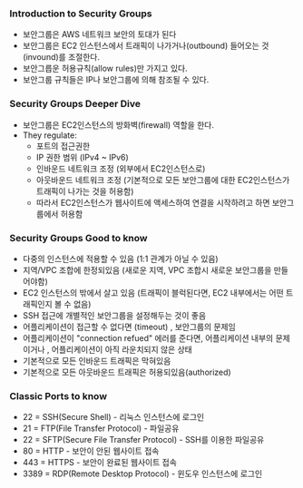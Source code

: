 ### Introduction to Security Groups

- 보안그룹은 AWS 네트워크 보안의 토대가 된다
- 보안그룹은 EC2 인스턴스에서 트래픽이 나가거나(outbound) 들어오는 것(invound)를 조절한다.
- 보안그릅운 허용규칙(allow rules)만 가지고 있다.
- 보안그룹 규칙들은 IP나 보안그룹에 의해 참조될 수 있다.

### Security Groups Deeper Dive

- 보안그룹은 EC2인스턴스의 방화벽(firewall) 역할을 한다.
- They regulate:
  - 포트의 접근권한
  - IP 권한 범위 (IPv4 ~ IPv6)
  - 인바운드 네트워크 조정 (외부에서 EC2인스턴스로)
  - 아웃바운드 네트워크 조정 (기본적으로 모든 보안그룹에 대한 EC2인스턴스가 트래픽이 나가는 것을 허용함)
  - 따라서 EC2인스턴스가 웹사이트에 액세스하여 연결을 시작하려고 하면 보안그룹에서 허용함

### Security Groups Good to know

- 다중의 인스턴스에 적용할 수 있음 (1:1 관계가 아닐 수 있음)
- 지역/VPC 조합에 한정되있음 (새로운 지역, VPC 조합시 새로운 보안그룹을 만들어야함)
- EC2 인스턴스의 밖에서 살고 있음 (트래픽이 블럭된다면, EC2 내부에서는 어떤 트래픽인지 볼 수 없음)
- SSH 접근에 개별적인 보안그룹을 설정해두는 것이 좋음
- 어플리케이션이 접근할 수 없다면 (timeout) , 보안그룹의 문제임
- 어플리케이션이 "connection refued" 에러를 준다면, 어플리케이션 내부의 문제이거나 , 어플리케이션이 아직 라운치되지 않은 상태
- 기본적으로 모든 인바운드 트래픽은 막혀있음
- 기본적으로 모든 아웃바운드 트래픽은 허용되있음(authorized)

### Classic Ports to know

- 22 = SSH(Secure Shell) - 리눅스 인스턴스에 로그인
- 21 = FTP(File Transfer Protocol) - 파일공유
- 22 = SFTP(Secure File Transfer Protocol) - SSH를 이용한 파일공유
- 80 = HTTP - 보안이 안된 웹사이트 접속
- 443 = HTTPS - 보안이 완료된 웹사이트 접속
- 3389 = RDP(Remote Desktop Protocol) - 윈도우 인스턴스에 로그인
